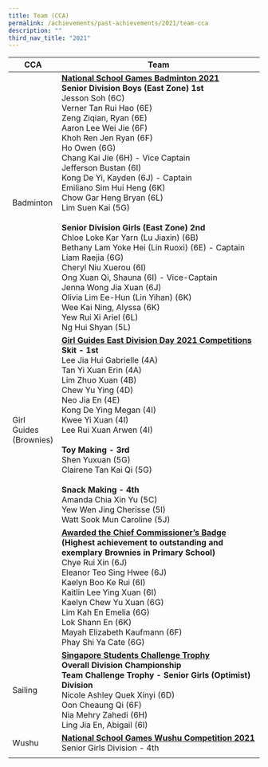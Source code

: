 ```yaml
---
title: Team (CCA)
permalink: /achievements/past-achievements/2021/team-cca
description: ""
third_nav_title: "2021"
---
```

| CCA | Team |
|---|---|
| Badminton | <u><strong> National School Games Badminton 2021 </strong></u><br> **Senior Division Boys (East Zone) 1st** <br> Jesson Soh (6C) <br> Verner Tan Rui Hao (6E) <br> Zeng Ziqian, Ryan (6E) <br> Aaron Lee Wei Jie (6F) <br> Khoh Ren Jen Ryan (6F) <br> Ho Owen (6G) <br> Chang Kai Jie (6H) - Vice Captain <br> Jefferson Bustan (6I) <br> Kong De Yi, Kayden (6J) - Captain <br> Emiliano Sim Hui Heng (6K) <br> Chow Gar Heng Bryan (6L) <br> Lim Suen Kai (5G) <br> <br> **Senior Division Girls (East Zone) 2nd** <br> Chloe Loke Kar Yarn (Lu Jiaxin) (6B) <br> Bethany Lam Yoke Hei (Lin Ruoxi) (6E) - Captain <br>  Liam Raejia (6G) <br> Cheryl Niu Xuerou (6I) <br> Ong Xuan Qi, Shauna (6I) - Vice-Captain <br> Jenna Wong Jia Xuan (6J) <br> Olivia Lim Ee-Hun (Lin Yihan) (6K) <br> Wee Kai Ning, Alyssa (6K) <br> Yew Rui Xi Ariel (6L) <br> Ng Hui Shyan (5L) |
| Girl Guides <br> (Brownies) | <u><strong> Girl Guides East Division Day 2021 Competitions </strong></u><br> **Skit - 1st** <br> Lee Jia Hui Gabrielle (4A) <br> Tan Yi Xuan Erin (4A) <br> Lim Zhuo Xuan (4B) <br> Chew Yu Ying (4D) <br>  Neo Jia En (4E) <br> Kong De Ying Megan (4I) <br> Kwee Yi Xuan (4I) <br> Lee Rui Xuan Arwen (4I) <br><br> **Toy Making - 3rd** <br> Shen Yuxuan (5G) <br> Clairene Tan Kai Qi (5G) <br><br> **Snack Making - 4th** <br> Amanda Chia Xin Yu (5C) <br> Yew Wen Jing Cherisse (5I) <br> Watt Sook Mun Caroline (5J) | 
|   | <u><strong> Awarded the Chief Commissioner’s Badge </strong></u> <br> **(Highest achievement to outstanding and exemplary Brownies in Primary School)** <br> Chye Rui Xin (6J) <br> Eleanor Teo Sing Hwee (6J) <br> Kaelyn Boo Ke Rui (6I) <br> Kaitlin Lee Ying Xuan (6I) <br> Kaelyn Chew Yu Xuan (6G) <br> Lim Kah En Emelia (6G) <br> Lok Shann En (6K) <br> Mayah Elizabeth Kaufmann (6F) <br> Phay Shi Ya Cate (6G) |
| Sailing | <u><strong> Singapore Students Challenge Trophy </strong></u><br> **Overall Division Championship** <br> **Team Challenge Trophy - Senior Girls (Optimist) Division** <br> Nicole Ashley Quek Xinyi (6D) <br> Oon Cheaung Qi (6F) <br> Nia Mehry Zahedi (6H) <br> Ling Jia En, Abigail (6I) <br> |
| Wushu | <u><strong> National School Games Wushu Competition 2021 </strong></u> <br>  Senior Girls Division - 4th |
| | | 